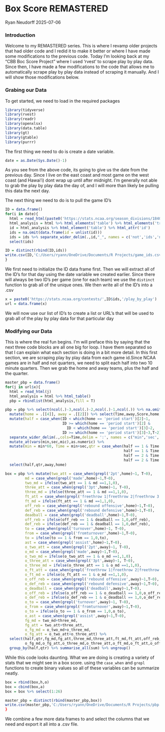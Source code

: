 Box Score REMASTERED
================
Ryan Neudorff
2025-07-06

### Introduction

Welcome to my REMASTERED series. This is where I revamp older projects
that had older code and I redid it to make it better or where I have
made some modifications to the previous code. Today I’m looking back at
my “CBB Boc Score Project” where I used ‘rvest’ to scrape play by play
data. Since then, I have made a few modifications to the code that
allows me to automatically scrape play by play data instead of scraping
it manually. And I will show those modifications below.

### Grabing our Data

To get started, we need to load in the required packages

``` r
library(tidyverse)
library(rvest)
library(readr)
library(openxlsx)
library(data.table)
library(gt)
library(gtable)
library(purrr)
```

The first thing we need to do is create a date variable.

``` r
date = as.Date(Sys.Date()-1)
```

As you see from the above code, its going to give us the date from the
previous day. Since I live on the east coast and most game on the west
coast (and Hawai’i) dont wrap up until after midnight. I’m generally not
able to grab the play by play data the day of, and I will more than
likely be pulling this data the next day.

The next thing we need to do is to pull the game ID’s

``` r
ID = data.frame()
for(i in date){
  html = read_html(paste0('https://stats.ncaa.org/season_divisions/18403/livestream_scoreboards?utf8=%E2%9C%93&season_division_id=&game_date=',as.Date(i),'&conference_id=0&tournament_id=&commit=Submit'))
  html_analysis = html %>% html_elements('table') %>% html_elements('tr')
  id = html_analysis %>% html_element('table') %>% html_attr('id')
  ids = na.omit(data.frame(id = unlist(id)))
  ids = ids %>% separate_wider_delim(.,id,"_", names = c('not','ids','not2')) %>%
  select(ids)

ID = distinct(rbind(ID,ids))
write.csv(ID,'C:/Users/ryann/OneDrive/Documents/R Projects/game_ids.csv')
}
```

We first need to initialize the ID data frame first. Then we will
extract all of the ID’s for that day using the date variable we created
earlier. Since there will always be two ID’s per game (one for each
team) we use the `distinct` function to grab all of the unique ones. We
then write all of the ID’s into a .csv

``` r
x = paste0('https://stats.ncaa.org/contests/',ID$ids,'/play_by_play')
url = data.frame(x)
```

We will now use our list of ID’s to create a list or URL’s that will be
used to grab all of the play by play data for that particular day

### Modifying our Data

This is where the real fun begins. I’m will preface this by saying that
the next three code blocks are all one big for loop. I have them
separated so that I can explain what each section is doing in a bit more
detail. In this first section, we are scraping play by play data from
each game id.Since NCAA games are in half and not quarters, we need to
split each half into two 10 minute quarters. Then we grab the home and
away teams, plus the half and the quarter.

``` r
master_pbp = data.frame()
for(j in url$x){
  html = read_html(j)
  html_analysis = html %>% html_table()
  pbp = rbindlist(html_analysis,fill = T)

pbp = pbp %>% select(ncol(.)-3,ncol(.)-2,ncol(.)-1,ncol(.)) %>% na.omit() %>% mutate(rowid_to_column(.,"ID")) %>%
  mutate(home = .[[4]], away = .[[2]]) %>% select(Time,away,Score,home,ID) %>%
  mutate(half = case_when(ID < which(home == 'period start')[2]~1,
                          ID >= which(home == 'period start')[2] & 
                            ID < which(home == 'period start')[3]~2,
                          ID >= which(home == 'period start')[3]~3,T~2)) %>%
  separate_wider_delim(.,cols=Time,delim = ':', names = c("min",'sec','mic')) %>%
  mutate_at(vars(min,sec,mic),as.numeric) %>%
  mutate(min = min*60, Time = min+sec,qtr = case_when(half == 1 & Time >= 600 ~ 1,
                                                      half == 1 & Time < 600 ~ 2,
                                                      half == 2 & Time >= 600 ~ 3,
                                                      half == 2 & Time < 600 ~ 4, T~5)) %>%
  select(half,qtr,away,home)
```

``` r
box = pbp %>% mutate(two_att = case_when(grepl('2pt',home)~1, T~0),
         md = case_when(grepl('made',home)~1,T~0),
         two_md = ifelse(two_att == 1 & md ==1,1,0),
         three_att = case_when(grepl('3pt',home)~1, T~0),
         three_md = ifelse(three_att == 1 & md ==1,1,0),
         ft_att = case_when(grepl('freethrow 1|freethrow 2|freethrow 3',home)~1,T~0),
         ft_md = ifelse(ft_att == 1 & md ==1,1,0),
         off_reb = case_when(grepl('rebound offensive',home)~1,T~0),
         def_reb = case_when(grepl('rebound defensive',home)~1,T~0),
         deadball = case_when(grepl('deadball',home)~1,T~0),
         off_reb = ifelse(off_reb == 1 & deadball == 1,0,off_reb),
         def_reb = ifelse(def_reb == 1 & deadball == 1,0,def_reb),
         to = case_when(grepl('turnover',home)~1, T~0),
         from = case_when(grepl('fromturnover',home)~1,T~0),
         to = ifelse(to == 1 & from == 1,0,to),
         ast = case_when(grepl('assist',home)~1,T~0),
         o_two_att = case_when(grepl('2pt',away)~1, T~0),
         o_md = case_when(grepl('made',away)~1,T~0),
         o_two_md = ifelse(o_two_att == 1 & o_md ==1,1,0),
         o_three_att = case_when(grepl('3pt',away)~1, T~0),
         o_three_md = ifelse(o_three_att == 1 & o_md ==1,1,0),
         o_ft_att = case_when(grepl('freethrow 1|freethrow 2|freethrow 3',away)~1,T~0),
         o_ft_md = ifelse(o_ft_att == 1 & o_md ==1,1,0),
         o_off_reb = case_when(grepl('rebound offensive',away)~1,T~0),
         o_def_reb = case_when(grepl('rebound defensive',away)~1,T~0),
         o_deadball = case_when(grepl('deadball',away)~1,T~0),
         o_off_reb = ifelse(o_off_reb == 1 & o_deadball == 1,0,o_off_reb),
         o_def_reb = ifelse(o_def_reb == 1 & o_deadball == 1,0,o_def_reb),
         o_to = case_when(grepl('turnover',away)~1, T~0),
         o_from = case_when(grepl('fromturnover',away)~1,T~0),
         o_to = ifelse(o_to == 1 & o_from == 1,0,o_to),
         o_ast = case_when(grepl('assist',away)~1,T~0),
         fg_md = two_md+three_md,
         fg_att = two_att+three_att,
         o_fg_md = o_two_md+o_three_md,
         o_fg_att = o_two_att+o_three_att) %>%
  select(half,qtr,fg_md,fg_att,three_md,three_att,ft_md,ft_att,off_reb,def_reb,to,ast,
         o_fg_md,o_fg_att,o_three_md,o_three_att,o_ft_md,o_ft_att,o_off_reb,o_def_reb,o_to,o_ast) %>%
  group_by(half,qtr) %>% summarise_all(sum) %>% ungroup()
```

While this code looks daunting. What we are doing is creating a variety
of stats that we might see in a box score. using the `case_when` and
`grepl` functions to create binary values so all of these variables can
be summarize neatly.

``` r
box = rbind(box,h,o)
box = cbind(box,a)
box = box %>% select(1:26)

master_pbp = distinct(rbind(master_pbp,box))
write.csv(master_pbp,'C:/Users/ryann/OneDrive/Documents/R Projects/pbp.csv')
}
```

We combine a few more data frames to and select the columns that we need
and export it all into a .csv file.
